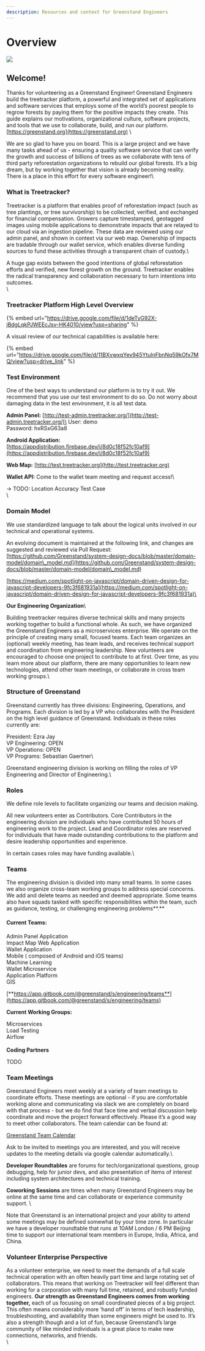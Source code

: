 ```yaml
---
description: Resources and context for Greenstand Engineers
---
```


# Overview



![](https://lh3.googleusercontent.com/t9i8Puyxha\_y1G3VibmyP7B3mMYrvIp4uROd8KH9x-9z13mzMR8HI4meNrkp-XL8GdMfONjfwbaMHMp2-11bcq\_WcA8HT2JbymGXanOFNd4dru0RH8-IRzSv\_xPAE9iYAZRjYIU)

## **Welcome!**

Thanks for volunteering as a Greenstand Engineer!  Greenstand Engineers build the treetracker platform, a powerful and integrated set of applications and software services that employs some of the world’s poorest people to regrow forests by paying them for the positive impacts they create.  This guide explains our motivations, organizational culture, software projects, and tools that we use to collaborate, build, and run our platform.  [https://greenstand.org](https://greenstand.org) \


We are so glad to have you on board.  This is a large project and we have many tasks ahead of us - ensuring a quality software service that can verify the growth and success of billions of trees as we collaborate with tens of third party reforestation organizations to rebuild our global forests.  It’s a big dream, but by working together that vision is already becoming reality.  There is a place in this effort for every software engineer!\


### **What is Treetracker?** 

Treetracker is a platform that enables proof of reforestation impact (such as tree plantings, or tree survivorship) to be collected, verified, and exchanged for financial compensation.  Growers capture timestamped, geotagged images using mobile applications to demonstrate impacts that are relayed to our cloud via an ingestion pipeline.  These data are reviewed using our admin panel, and shown in context via our web map.  Ownership of impacts are tradable through our wallet service, which enables diverse funding sources to fund these activities through a transparent chain of custody.\


A huge gap exists between the good intentions of global reforestation efforts and verified, new forest growth on the ground.  Treetracker enables the radical transparency and collaboration necessary to turn intentions into outcomes.\
\


### **Treetracker Platform High Level Overview**

{% embed url="https://drive.google.com/file/d/1deTvG92X-jBdgLqkPJWEEcJsv-HK4010/view?usp=sharing" %}

A visual review of our technical capabilities is available here: &#x20;

{% embed url="https://drive.google.com/file/d/11BXvwxqYev945YtulnFbnNq59kOfx7MQ/view?usp=drive_link" %}

### **Test Environment**

One of the best ways to understand our platform is to try it out.  We recommend that you use our test environment to do so.   Do not worry about damaging data in the test environment, it is all test data.

**Admin Panel:** [http://test-admin.treetracker.org/](http://test-admin.treetracker.org/)\
User: demo\
Password: hxRSxG63a8

**Android Application:** [https://appdistribution.firebase.dev/i/8d0c18f52fc10af9](https://appdistribution.firebase.dev/i/8d0c18f52fc10af9)

**Web Map:** [http://test.treetracker.org](http://test.treetracker.org)

**Wallet API:** Come to the wallet team meeting and request access!\


→  TODO: Location Accuracy Test Case\
\


### **Domain Model**

We use standardized language to talk about the logical units involved in our technical and operational systems. &#x20;

An evolving document is maintained at the following link, and changes are suggested and reviewed via Pull Request: [https://github.com/Greenstand/system-design-docs/blob/master/domain-model/domain\_model.md](https://github.com/Greenstand/system-design-docs/blob/master/domain-model/domain\_model.md)

[https://medium.com/spotlight-on-javascript/domain-driven-design-for-javascript-developers-9fc3f681931a](https://medium.com/spotlight-on-javascript/domain-driven-design-for-javascript-developers-9fc3f681931a)\


**Our Engineering Organization**\



Building treetracker requires diverse technical skills and many projects working together to build a functional whole.  As such, we have organized the Greenstand Engineers as a microservices enterprise.  We operate on the principle of creating many small, focused teams.  Each team organizes an (optional) weekly meeting, has team leads, and receives technical support and coordination from engineering leadership.  New volunteers are encouraged to choose one project to contribute to at first.  Over time, as you learn more about our platform, there are many opportunities to  learn new technologies, attend other team meetings, or collaborate in cross team working groups.\


### **Structure of Greenstand** 

Greenstand currently has three divisions: Engineering, Operations, and Programs.  Each division is led by a VP who collaborates with the President on the high level guidance of Greenstand.  Individuals in these roles currently are:

President: Ezra Jay\
VP Engineering: OPEN\
VP Operations: OPEN\
VP Programs: Sebastian Gaertner\


Greenstand engineering division is working on filling the roles of VP Engineering and Director of Engineering.\


### **Roles**

We define role levels to facilitate organizing our teams and decision making. &#x20;

All new volunteers enter as Contributors.  Core Contributors in the engineering division are individuals who have contributed 50 hours of engineering work to the project.  Lead and Coordinator roles are reserved for individuals that have made outstanding contributions to the platform and desire leadership opportunities and experience. &#x20;

In certain cases roles may have funding available.\


### **Teams**

The engineering division is divided into many small teams.  In some cases we also organize cross-team working groups to address special concerns.  We add and delete teams as needed and deemed appropriate.  Some teams also have squads tasked with specific responsibilities within the team, such as guidance, testing, or challenging engineering problems**.**

#### **Current Teams:**

Admin Panel Application\
Impact Map Web Application\
Wallet Application\
Mobile ( composed of Android and iOS teams)\
Machine Learning\
Wallet Microservice\
Application Platform\
GIS

[**https://app.gitbook.com/@greenstand/s/engineering/teams**](https://app.gitbook.com/@greenstand/s/engineering/teams)

**Current Working Groups:**

Microservices\
Load Testing\
Airflow\
\
**Coding Partners**

TODO



### **Team Meetings**

Greenstand Engineers meet weekly at a variety of team meetings to coordinate efforts. These meetings are optional - if you are comfortable working alone and communicating via slack we are completely on board with that process - but we do find that face time and verbal discussion help coordinate and move the project forward effectively.   Please it’s a good way to meet other collaborators.  The team calendar can be found at:

[Greenstand Team Calendar ](https://calendar.google.com/calendar/embed?src=greenstand.org\_fc0daljnbpsupt6skbb77mkuq0%40group.calendar.google.com\&ctz=America%2FAnchorage)

Ask to be invited to meetings you are interested, and you will receive updates to the meeting details via google calendar automatically.\


**Developer Roundtables** are forums for tech/organizational questions, group debugging, help for junior devs, and also presentation of items of interest including system architectures and technical training. &#x20;

**Coworking Sessions** are times when many Greenstand Engineers may be online at the same time and can collaborate or experience community support. \


Note that Greenstand is an international project and your ability to attend some meetings may be defined somewhat by your time zone.  In particular we have a developer roundtable that runs at 10AM London / 6 PM Beijing time to support our international team members in Europe, India, Africa, and China. &#x20;

### **Volunteer Enterprise Perspective**

As a volunteer enterprise, we need to meet the demands of a full scale technical operation with an often heavily part time and large rotating set of collaborators.  This means that working on Treetracker will feel different than working for a corporation with many full time, retained, and robustly funded engineers.  **Our strength as Greenstand Engineers comes from working together,** each of us focusing on small coordinated pieces of a big project.  This often means considerably more ‘hand off’ in terms of tech leadership, troubleshooting, and availability than some engineers might be used to.  It’s also a strength though and a lot of fun, because Greenstand’s large community of like minded individuals is a great place to make new connections, networks, and friends.\
\
